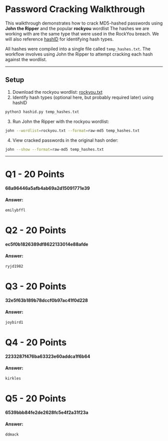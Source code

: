 # Password Cracking Walkthrough
This walkthrough demonstrates how to crack MD5-hashed passwords using **John the Ripper** and the popular **rockyou** wordlist The hashes we are working with are the same type that were used in the RockYou breach. We will also reference [hashID](https://github.com/psypanda/hashID.git) for identifying hash types.

All hashes were compiled into a single file called `temp_hashes.txt`. The workflow involves using John the Ripper to attempt cracking each hash against the wordlist.

---

## Setup
1. Download the rockyou wordlist: [rockyou.txt](https://github.com/brannondorsey/naive-hashcat/releases/download/data/rockyou.txt)
2. Identify hash types (optional here, but probably required later) using hashID
```bash
python3 hashid.py temp_hashes.txt
```
3. Run John the Ripper with the rockyou wordlist:
```bash
john --wordlist=rockyou.txt --format=raw-md5 temp_hashes.txt
```
4. View cracked passwords in the original hash order:
```bash
john --show --format=raw-md5 temp_hashes.txt
```

---
# Q1 - 20 Points

#### 68a96446a5afb4ab69a2d15091771e39

#### Answer:
`emilybffl`

# Q2 - 20 Points

#### ec5f0b1826389df8622133014e88afde

#### Answer:
`ryjd1982`

# Q3 - 20 Points

#### 32e5f63b189b78dccf0b97ac41f0d228

#### Answer:
`joybird1`

# Q4 - 20 Points

#### 2233287f476ba63323e60addca1f6b64

#### Answer:
`kirkles`

# Q5 - 20 Points

#### 6539bbb84fe2de2628fc5e4f2a31f23a

#### Answer:
`ddmack`